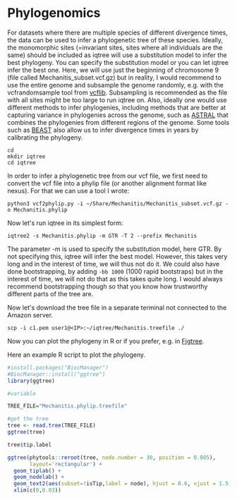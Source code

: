 # Phylogenomics

For datasets where there are multiple species of different divergence times, the data can be used to infer a phylogenetic tree of these species. Ideally, the monomorphic sites (=invariant sites, sites where all individuals are the same) should be included as iqtree will use a substitution model to infer the best phylogeny. You can specify the substitution model or you can let iqtree infer the best one. Here, we will use just the beginning of chromosome 9 (file called Mechanitis_subset.vcf.gz) but in reality, I would recommend to use the entire genome and subsample the genome randomly, e.g. with the vcfrandomsample tool from [vcflib](https://github.com/vcflib/vcflib). Subsampling is recommended as the file with all sites might be too large to run iqtree on. Also, ideally one would use different methods to infer phylogenies, including methods that are better at capturing variance in phylogenies across the genome, such as [ASTRAL](https://github.com/smirarab/ASTRAL) that combines the phylogenies from different regions of the genome. Some tools such as [BEAST](https://beast.community/) also allow us to infer divergence times in years by calibrating the phylogeny.

```shell
cd
mkdir iqtree
cd iqtree
```
In order to infer a phylogenetic tree from our vcf file, we first need to convert the vcf file into a phylip file (or another alignment format like nexus). For that we can use a tool I wrote:

```shell
python3 vcf2phylip.py -i ~/Share/Mechanitis/Mechanitis_subset.vcf.gz -o Mechanitis.phylip
```

Now let's run iqtree in its simplest form:
```shell
iqtree2 -s Mechanitis.phylip -m GTR -T 2 --prefix Mechanitis
```
The parameter -m is used to specify the substitution model, here GTR. By not specifying this, iqtree will infer the best model. However, this takes very long and in the interest of time, we will thus not do it.
We could also have done bootstrapping, by adding `-bb 1000` (1000 rapid bootstraps) but in the interest of time, we will not do that as this takes quite long. I would always recommend bootstrapping though so that you know how trustworthy different parts of the tree are.

Now let's download the tree file in a separate terminal not connected to the Amazon server.

```shell
scp -i c1.pem user1@<IP>:~/iqtree/Mechanitis.treefile ./
```

Now you can plot the phylogeny in R or if you prefer, e.g. in [Figtree](http://tree.bio.ed.ac.uk/software/figtree/).

Here an example R script to plot the phylogeny.

```R
#install.packages("BiocManager")
#BiocManager::install("ggtree")
library(ggtree)

#variable

TREE_FILE="Mechanitis.phylip.treefile"

#get the tree
tree <- read.tree(TREE_FILE)
ggtree(tree)

tree$tip.label

ggtree(phytools::reroot(tree, node.number = 30, position = 0.005),
       layout='rectangular') +
  geom_tiplab() +
  geom_nodelab() +
  geom_text2(aes(subset=!isTip,label = node), hjust = 0.6, vjust = 1.5, colour = "blue") +
  xlim(c(0,0.03))

```
